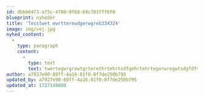 ```yaml
---
id: dbbb6473-a75c-4700-9f68-69c703f7f6f0
blueprint: nyheder
title: 'Tesstwet ewrtterewdgerwgreb334324'
image: img/vej.jpg
nyhed_content:
  -
    type: paragraph
    content:
      -
        type: text
        text: twertegwrgrewtgrterethrtehrtsdfgehrtehrtegerwregwtsdgfdfvsg
author: a7927e90-69ff-4a16-81f0-8f7de250b795
updated_by: a7927e90-69ff-4a16-81f0-8f7de250b795
updated_at: 1727148800
---
```

